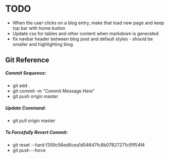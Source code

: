 TODO
====

- When the user clicks on a blog entry, make that load new page and keep top bar with home button
- Update css for tables and other content when markdown is generated
- fix navbar header between blog post and default styles - should be smaller and highlighting blog



Git Reference
-------------

##### Commit Sequence:

- git add .
- git commit -m "Commit Message Here"
- git push origin master


##### Update Command:

- git pull origin master

##### To Forcefully Revert Commit:

- git reset --hard f359c56ed6cea1d54647fc8b07827271c91f54f4
- git push --force
